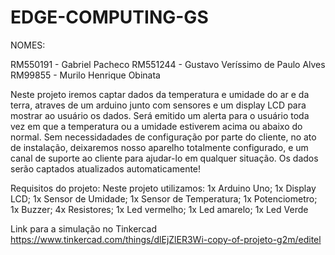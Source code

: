 # EDGE-COMPUTING-GS


NOMES:

RM550191 - Gabriel Pacheco 
RM551244 - Gustavo Veríssimo de Paulo Alves 
RM99855  - Murilo Henrique Obinata 


Neste projeto iremos captar dados da temperatura e umidade do ar e da terra, atraves de um arduino junto com sensores e um display LCD para mostrar ao usuário os dados. Será emitido um alerta para o usuário toda vez em que a temperatura ou a umidade estiverem acima ou abaixo do normal. Sem necessidadades de configuração por parte do cliente, no ato de instalação, deixaremos nosso aparelho totalmente configurado, e um canal de suporte ao cliente para ajudar-lo em qualquer situação. Os dados serão captados atualizados automaticamente!



Requisitos do projeto:
Neste projeto utilizamos:
	1x Arduino Uno;
	1x Display LCD;
	1x Sensor de Umidade;
	1x Sensor de Temperatura;
	1x Potenciometro;
	1x Buzzer;
	4x Resistores; 
	1x Led vermelho;
	1x Led amarelo;
	1x Led Verde


Link para a simulação no Tinkercad  https://www.tinkercad.com/things/dlEjZlER3Wi-copy-of-projeto-g2m/editel
